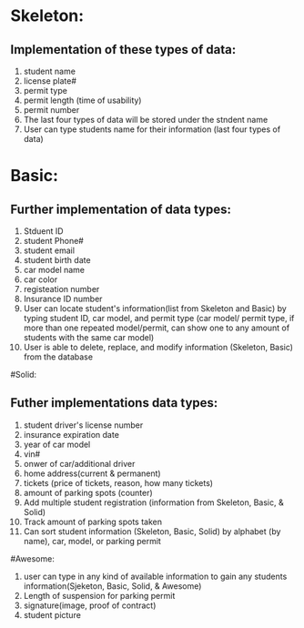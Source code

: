 # Skeleton:
## Implementation of these types of data:
1. student name
2. license plate#
3. permit type
4. permit length (time of usability)
5. permit number
6. The last four types of data will be stored under the stndent name
7. User can type students name for their information (last four types of data)

# Basic:
## Further implementation of data types:
1. Stduent ID
2. student Phone#
3. student email
4. student birth date
5. car model name
6. car color
7. registeation number
8. Insurance ID number
9. User can locate student's information(list from Skeleton and Basic) by typing student ID, car model, and permit type (car model/ permit type, if more than one repeated model/permit, can show one to any amount of students with the same car model)
10. User is able to delete, replace, and modify information (Skeleton, Basic) from the database

#Solid:
## Futher implementations data types:
1. student driver's license number
2. insurance expiration date
3. year of car model
4. vin#
5. onwer of car/additional driver
6. home address(current & permanent)
7. tickets (price of tickets, reason, how many tickets)
8. amount of parking spots (counter)
9. Add multiple student registration (information from Skeleton, Basic, & Solid)
10. Track amount of parking spots taken
11. Can sort student information (Skeleton, Basic, Solid) by alphabet (by name), car, model, or parking permit

#Awesome:
1. user can type in any kind of available information to gain any students information(Sjeketon, Basic, Solid, & Awesome)
2. Length of suspension for parking permit
3. signature(image, proof of contract)
4. student picture


